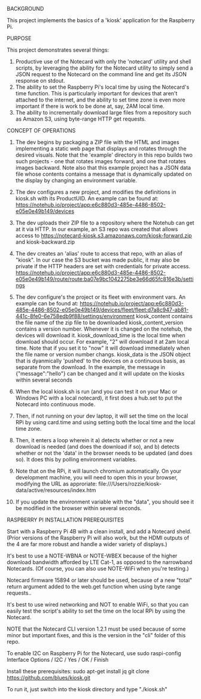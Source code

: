 BACKGROUND

This project implements the basics of a 'kiosk' application for the Raspberry Pi.

PURPOSE

This project demonstrates several things:
1. Productive use of the Notecard with only the 'notecard' utility and shell scripts, by leveraging the ability for the Notecard utility to simply send a JSON request to the Notecard on the command line and get its JSON response on stdout.
2. The ability to set the Raspberry Pi's local time by using the Notecard's time function.  This is particularly important for devices that aren't attached to the internet, and the ability to set time zone is even more important if there is work to be done at, say, 2AM local time.
3. The ability to incrementally download large files from a repository such as Amazon S3, using byte-range HTTP get requests.

CONCEPT OF OPERATIONS

1. The dev begins by packaging a ZIP file with the HTML and images implementing a static web page that displays and rotates through the desired visuals.  Note that the 'example' directory in this repo builds two such projects - one that rotates images forward, and one that rotates images backward.  Note also that this example project has a JSON data file whose contents contains a message that is dynamically updated on the display by changing an environment variable.

2. The dev configures a new project, and modifies the definitions in kiosk.sh with its ProductUID.  An example can be found at: https://notehub.io/project/app:e6c880d3-485e-4486-8502-e05e0e49b149/devices

3. The dev uploads their ZIP file to a repository where the Notehub can get at it via HTTP.  In our example, an S3 repo was created that allows access to https://notecard-kiosk.s3.amazonaws.com/kiosk-forward.zip and kiosk-backward.zip

4. The dev creates an 'alias' route to access that repo, with an alias of "kiosk".  In our case the S3 bucket was made public, it may also be private if the HTTP headers are set with credentials for private access.  https://notehub.io/project/app:e6c880d3-485e-4486-8502-e05e0e49b149/route/route:ba07e9bc1042275be3e66d65fc816e3b/settings

5. The dev configure's the project or its fleet with environment vars.  An example can be found at: https://notehub.io/project/app:e6c880d3-485e-4486-8502-e05e0e49b149/devices/fleet/fleet:d7a8c947-ab81-441c-8fe0-6e758edb9f88/settings/environment
	kiosk_content contains the file name of the zip file to be downloaded
	kiosk_content_version contains a version number.  Whenever it is changed on the notehub, the devices will download it.
	kiosk_download_time is the local time when download should occur.  For example, "2" will download it at 2am local time.  Note that if you set it to "now" it will download immediately when the file name or version number changs.
	kiosk_data is the JSON object that is dyanmically 'pushed' to the devices on a continuous basis, as separate from the download.  In the example, the message in {"message":"hello"} can be changed and it will update on the kiosks within several seconds

6. When the local kiosk.sh is run (and you can test it on your Mac or Windows PC with a local notecard), it first does a hub.set to put the Notecard into continuous mode.

7. Then, if not running on your dev laptop, it will set the time on the local RPi by using card.time and using setting both the local time and the local time zone.

8. Then, it enters a loop wherein it a) detects whether or not a new download is needed (and does the download if so), and b) detects whether or not the 'data' in the browser needs to be updated (and does so).  It does this by polling environment variables.

9. Note that on the RPi, it will launch chromium automatically.  On your development machine, you will need to open this in your browser, modifying the URL as approriate: 
file:///Users/rozzie/kiosk-data/active/resources/index.htm

10. If you update the environment variable with the "data", you should see it be modified in the browser within several seconds.

RASPBERRY PI INSTALLATION PREREQUISITES

Start with a Raspberry Pi 4B with a clean install, and add a Notecard sheld.  (Prior versions of the Raspberry Pi will also work, but the HDMI outputs of the 4 are far more robust and handle a wider variety of displays.)

It's best to use a NOTE-WBNA or NOTE-WBEX because of the higher download bandwidth afforded by LTE Cat-1, as opposed to the narrowband Notecards.  (Of course, you can also use NOTE-WiFi when you're testing.)

Notecard firmware 15894 or later should be used, because of a new "total" return argument added to the web.get function when using byte range requests..

It's best to use wired networking and NOT to enable WiFi, so that you can easily test the script's ability to set the time on the local RPi by using the Notecard.

NOTE that the Notecard CLI version 1.2.1 must be used because of some minor but important fixes, and this is the version in the "cli" folder of this repo.

To enable I2C on Raspberry Pi for the Notecard, use
   sudo raspi-config
   Interface Options / I2C / Yes / OK / Finish

Install these prerequisites:
   sudo apt-get install jq
   git clone https://github.com/blues/kiosk.git

To run it, just switch into the kiosk directory and type "./kiosk.sh"



